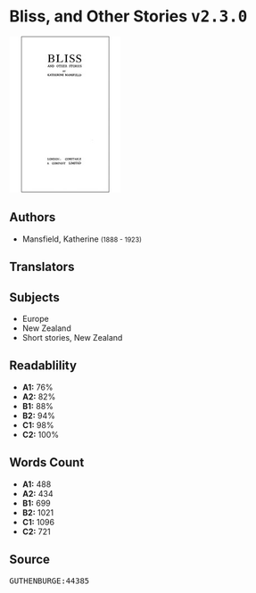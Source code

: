# Bliss, and Other Stories <kbd>v2.3.0</kbd>

![](./cover.medium.jpg "")

## Authors


 - Mansfield, Katherine <small>(1888 - 1923)</small>

## Translators



## Subjects


 - Europe
 - New Zealand
 - Short stories, New Zealand

## Readablility


 - **A1:** 76%
 - **A2:** 82%
 - **B1:** 88%
 - **B2:** 94%
 - **C1:** 98%
 - **C2:** 100%

## Words Count


 - **A1:** 488
 - **A2:** 434
 - **B1:** 699
 - **B2:** 1021
 - **C1:** 1096
 - **C2:** 721

## Source


<kbd>GUTHENBURGE:44385</kbd>
